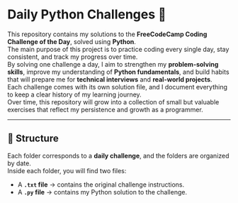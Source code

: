 # Daily Python Challenges 🐍

This repository contains my solutions to the **FreeCodeCamp Coding Challenge of the Day**, solved using **Python**.  
The main purpose of this project is to practice coding every single day, stay consistent, and track my progress over time.  
By solving one challenge a day, I aim to strengthen my **problem-solving skills**, improve my understanding of **Python fundamentals**, and build habits that will prepare me for **technical interviews** and **real-world projects**.  
Each challenge comes with its own solution file, and I document everything to keep a clear history of my learning journey.  
Over time, this repository will grow into a collection of small but valuable exercises that reflect my persistence and growth as a programmer.  

---

## 📂 Structure
Each folder corresponds to a **daily challenge**, and the folders are organized by date.  
Inside each folder, you will find two files:

- A **`.txt` file** → contains the original challenge instructions.  
- A **`.py` file** → contains my Python solution to the challenge.  




